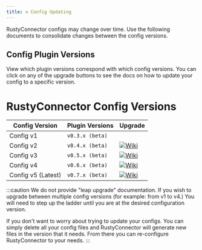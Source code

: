 ```yaml
---
title: ⚒️ Config Updating
---
```

RustyConnector configs may change over time.
Use the following documents to consolidate changes between the config versions.

## Config Plugin Versions
View which plugin versions correspond with which config versions.
You can click on any of the upgrade buttons to see the docs on how to update your config to a specific version.

# RustyConnector Config Versions
| Config Version | Plugin Versions | Upgrade |
| -----------    | -----------     | ------- |
| Config v1 | `v0.3.x (beta)` |  |
| Config v2 | `v0.4.x (beta)` | [![Wiki](https://badgen.net/badge/From/Config%20v1/blue?icon=codeclimate)](./update-from-config-v1-to-v2.md) |
| Config v3 | `v0.5.x (beta)` | [![Wiki](https://badgen.net/badge/From/Config%20v2/blue?icon=codeclimate)](./update-from-config-v2-to-v3) |
| Config v4 | `v0.6.x (beta)` | [![Wiki](https://badgen.net/badge/From/Config%20v3/blue?icon=codeclimate)](./update-from-config-v2-to-v3) |
| Config v5 (Latest) | `v0.7.x (beta)` | [![Wiki](https://badgen.net/badge/From/Config%20v4/blue?icon=codeclimate)](./update-from-config-v4-to-v5) |

:::caution
We do not provide "leap upgrade" documentation. If you wish to upgrade between multiple config versions (for example: from v1 to v4.) You will need to step up the ladder until you are at the desired configuration version.

If you don't want to worry about trying to update your configs. You can simply delete all your config files and RustyConnector will generate new files in the version that it needs. From there you can re-configure RustyConnector to your needs.
:::